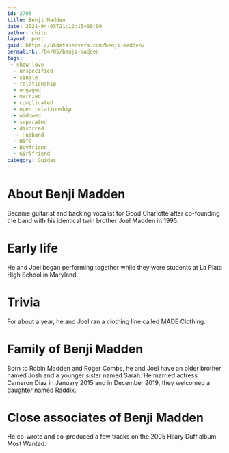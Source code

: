 ```yaml
---
id: 2705
title: Benji Madden
date: 2021-04-05T21:12:15+00:00
author: chito
layout: post
guid: https://ukdataservers.com/benji-madden/
permalink: /04/05/benji-madden
tags:
 - show love
  - unspecified
  - single
  - relationship
  - engaged
  - married
  - complicated
  - open relationship
  - widowed
  - separated
  - divorced
   - Husband
  - Wife
  - Boyfriend
  - Girlfriend
category: Guides
---
```




  
  
#  About Benji Madden
                  
                  
                  
Became guitarist and backing vocalist for Good Charlotte after co-founding the band with his identical twin brother Joel Madden in 1995.
                  
                
                
                
# Early life
                  
                  
                  
He and Joel began performing together while they were students at La Plata High School in Maryland.
                  
                
                
                
# Trivia
                  
                  
                  
For about a year, he and Joel ran a clothing line called MADE Clothing.
                  
                
                
                
# Family of Benji Madden
                  
                  
                  
Born to Robin Madden and Roger Combs, he and Joel have an older brother named Josh and a younger sister named Sarah. He married actress Cameron Diaz in January 2015 and in December 2019, they welcomed a daughter named Raddix.
                  
                
                
                
# Close associates of Benji Madden
                  
                  
                  
He co-wrote and co-produced a few tracks on the 2005 Hilary Duff album Most Wanted.
                  
                
              
            
          
          
          
    
    
  
